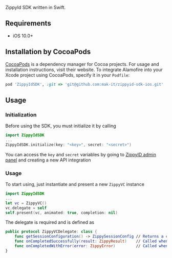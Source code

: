 ZippyId SDK written in Swift.

## Requirements

- iOS 10.0+

## Installation by CocoaPods

[CocoaPods](https://cocoapods.org) is a dependency manager for Cocoa projects. For usage and installation instructions, visit their website. To integrate Alamofire into your Xcode project using CocoaPods, specify it in your `Podfile`:

```ruby
pod 'ZippyIdSDK', :git => 'git@github.com:mak-it/zippyid-sdk-ios.git'
```

## Usage

### Initialization

Before using the SDK, you must initialize it by calling 

```Swift
import ZippyIdSDK
...
ZippyIdSDK.initialize(key: "<key>", secret: "<secret>")
```

You can access the `key` and `secret` variables by going to [ZippyID admin panel](https://demo.zippyid.com/#/api_integrations) and creating a new API integration

### Usage

To start using, just instantiate and present a new `ZippyVC` instance

```Swift
import ZippyIdSDK
...
let vc = ZippyVC()
vc.delegate = self
self.present(vc, animated: true, completion: nil)
```

The delegate is required and is defined as

```Swift
public protocol ZippyVCDelegate: class {
    func getSessionConfiguration() -> ZippySessionConfig // Returns a configuration for the document scan session
    func onCompletedSuccessfully(result: ZippyResult)    // Called when the ZippyID has finished (either with success, or with error)
    func onCompletedWithError(error: ZippyError)         // Called when an error (server problems, code errors) has occured during process
}
```
